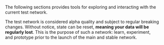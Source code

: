 The following sections provides tools for exploring and interacting with the current test network.

The test network is considered alpha quality and subject to regular breaking changes. Without notice, state can be reset, **meaning your data
will be regularly lost**. This is the purpose of such a network: learn, experiment, and prototype prior to the launch of the main and stable
network.
